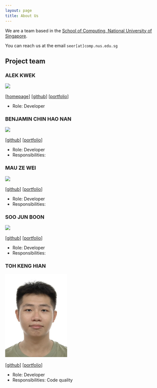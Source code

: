 ```yaml
---
layout: page
title: About Us
---
```


We are a team based in the [School of Computing, National University of Singapore](https://www.comp.nus.edu.sg).

You can reach us at the email `seer[at]comp.nus.edu.sg`

## Project team

### ALEK KWEK

<img src="images/johndoe.png" width="200px">

[[homepage](http://www.comp.nus.edu.sg/~damithch)]
[[github](https://github.com/AlekKwek18)]
[[portfolio](team/johndoe.md)]

* Role: Developer

### BENJAMIN CHIN HAO NAN

<img src="images/johndoe.png" width="200px">

[[github](https://github.com/Quasant)]
[[portfolio](team/johndoe.md)]

* Role: Developer
* Responsibilities: 

### MAU ZE WEI

<img src="images/johndoe.png" width="200px">

[[github](https://github.com/wassilililily)] [[portfolio](team/johndoe.md)]

* Role: Developer
* Responsibilities: 

### SOO JUN BOON

<img src="images/johndoe.png" width="200px">

[[github](https://github.com/Green-Tea-123)]
[[portfolio](team/johndoe.md)]

* Role: Developer
* Responsibilities: 

### TOH KENG HIAN

<img src="images/kenghian.png" width="200px">

[[github](https://github.com/KengHian)]
[[portfolio](team/kenghian.md)]

* Role: Developer
* Responsibilities: Code quality
